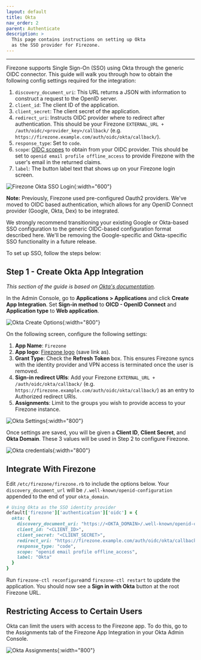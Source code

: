```yaml
---
layout: default
title: Okta
nav_order: 2
parent: Authenticate
description: >
  This page contains instructions on setting up Okta
  as the SSO provider for Firezone.
---
```

---

Firezone supports Single Sign-On (SSO) using Okta
through the generic OIDC connector. This guide will walk you through how to
obtain the following config settings required for the integration:

1. `discovery_document_uri`: This URL returns a JSON with information to
construct a request to the OpenID server.
1. `client_id`: The client ID of the application.
1. `client_secret`: The client secret of the application.
1. `redirect_uri`: Instructs OIDC provider where to redirect after authentication.
This should be your Firezone `EXTERNAL_URL + /auth/oidc/<provider_key>/callback/`
(e.g. `https://firezone.example.com/auth/oidc/okta/callback/`).
1. `response_type`: Set to `code`.
1. `scope`: [OIDC scopes](https://openid.net/specs/openid-connect-basic-1_0.html#Scopes)
to obtain from your OIDC provider. This should be set to `openid email profile offline_access`
to provide Firezone with the user's email in the returned claims.
1. `label`: The button label text that shows up on your Firezone login screen.

![Firezone Okta SSO Login](https://user-images.githubusercontent.com/52545545/156855886-5a4a0da7-065c-4ec1-af33-583dff4dbb72.gif){:width="600"}

**Note:** Previously, Firezone used pre-configured Oauth2 providers. We've moved
to OIDC based authentication, which allows for any OpenID Connect provider
(Google, Okta, Dex) to be integrated.

We strongly recommend transitioning your existing Google or Okta-based SSO
configuration to the generic OIDC-based configuration format described here.
We'll be removing the Google-specific and Okta-specific SSO functionality
in a future release.

To set up SSO, follow the steps below:

## Step 1 - Create Okta App Integration

_This section of the guide is based on
[Okta's documentation](https://help.okta.com/en/prod/Content/Topics/Apps/Apps_App_Integration_Wizard_OIDC.htm)._

In the Admin Console, go to **Applications > Applications** and click
**Create App Integration**. Set **Sign-in method** to **OICD - OpenID Connect**
and **Application type** to **Web application**.

![Okta Create Options](https://user-images.githubusercontent.com/52545545/168918378-0dd9f705-2544-412d-bbbe-4a7cd9253907.png){:width="800"}

On the following screen, configure the following settings:

1. **App Name**: `Firezone`
1. **App logo**:
[Firezone logo](https://user-images.githubusercontent.com/52545545/155907625-a4f6c8c2-3952-488d-b244-3c37400846cf.png)
(save link as).
1. **Grant Type**: Check the **Refresh Token** box. This ensures Firezone syncs
with the identity provider and VPN access is terminated once the user is removed.
1. **Sign-in redirect URIs**: Add your Firezone `EXTERNAL_URL + /auth/oidc/okta/callback/`
(e.g. `https://firezone.example.com/auth/oidc/okta/callback/`) as an entry to
Authorized redirect URIs.
1. **Assignments**:
Limit to the groups you wish to provide access to your Firezone instance.

![Okta Settings](https://user-images.githubusercontent.com/52545545/172768478-e8be516d-aa0a-4882-b017-adc938bbd10b.png){:width="800"}

Once settings are saved, you will be given a **Client ID**, **Client Secret**,
and **Okta Domain**. These 3 values will be used in Step 2 to configure Firezone.

![Okta credentials](https://user-images.githubusercontent.com/52545545/172768856-8a373d56-1362-4fc3-a747-3c84f0e76dae.png){:width="800"}

## Integrate With Firezone

Edit `/etc/firezone/firezone.rb` to include the options below. Your `discovery_document_url`
will be `/.well-known/openid-configuration` appended to the end of your `okta_domain`.

```ruby
# Using Okta as the SSO identity provider
default['firezone']['authentication']['oidc'] = {
  okta: {
    discovery_document_uri: "https://<OKTA_DOMAIN>/.well-known/openid-configuration",
    client_id: "<CLIENT_ID>",
    client_secret: "<CLIENT_SECRET>",
    redirect_uri: "https://firezone.example.com/auth/oidc/okta/callback",
    response_type: "code",
    scope: "openid email profile offline_access",
    label: "Okta"
  }
}
```

Run `firezone-ctl reconfigure`and `firezone-ctl restart` to update the application.
You should now see a **Sign in with Okta** button at the root Firezone URL.

## Restricting Access to Certain Users

Okta can limit the users with access to the Firezone app. To do this,
go to the Assignments tab of the Firezone App Integration in your Okta
Admin Console.

![Okta Assignments](https://user-images.githubusercontent.com/52545545/172766608-b95e20e2-eb58-4085-b532-84386de1ea23.png){:width="800"}

